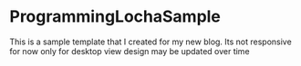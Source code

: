 # ProgrammingLochaSample
This is a sample template that I created for my new blog.
Its not responsive for now only for desktop view design may be updated over time
